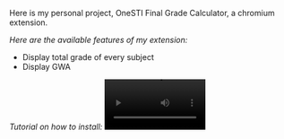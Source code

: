 Here is my personal project, OneSTI Final Grade Calculator, a chromium extension.

*Here are the available features of my extension:*
- Display total grade of every subject
- Display GWA

*Tutorial on how to install:*
<video src='https://github.com/user-attachments/assets/9fcab67f-961d-4911-81ba-2cdf315865d3' width=180></video>

